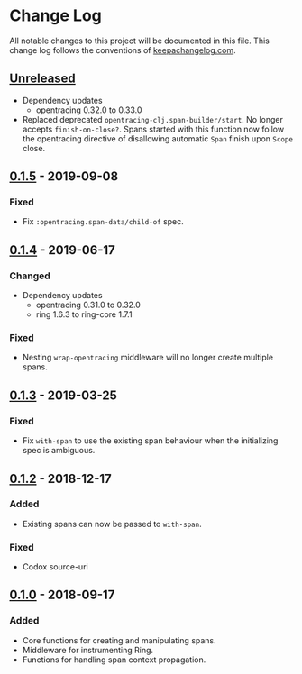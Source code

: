 # Change Log

All notable changes to this project will be documented in this file. This change log follows the conventions of [keepachangelog.com](http://keepachangelog.com/).

## [Unreleased]
- Dependency updates
  - opentracing 0.32.0 to 0.33.0
- Replaced deprecated `opentracing-clj.span-builder/start`. No longer accepts
  `finish-on-close?`. Spans started with this function now follow the
  opentracing directive of disallowing automatic `Span` finish upon `Scope`
  close.

## [0.1.5] - 2019-09-08
### Fixed
- Fix `:opentracing.span-data/child-of` spec.

## [0.1.4] - 2019-06-17
### Changed
- Dependency updates
  - opentracing 0.31.0 to 0.32.0
  - ring 1.6.3 to ring-core 1.7.1

### Fixed
- Nesting `wrap-opentracing` middleware will no longer create multiple spans.

## [0.1.3] - 2019-03-25
### Fixed
- Fix `with-span` to use the existing span behaviour when the initializing spec is ambiguous.

## [0.1.2] - 2018-12-17
### Added
- Existing spans can now be passed to `with-span`.

### Fixed
- Codox source-uri

## [0.1.0] - 2018-09-17
### Added
- Core functions for creating and manipulating spans.
- Middleware for instrumenting Ring.
- Functions for handling span context propagation.

[Unreleased]: https://github.com/alvinfrancis/opentracing-clj/compare/v0.1.5...HEAD
[0.1.5]: https://github.com/alvinfrancis/opentracing-clj/compare/v0.1.4...0.1.5
[0.1.4]: https://github.com/alvinfrancis/opentracing-clj/compare/v0.1.3...v0.1.4
[0.1.3]: https://github.com/alvinfrancis/opentracing-clj/compare/v0.1.2...v0.1.3
[0.1.2]: https://github.com/alvinfrancis/opentracing-clj/compare/v0.1.0...v0.1.2
[0.1.0]: https://github.com/alvinfrancis/opentracing-clj/compare/284ca4ca0bfadf860c46403c69fd0b313128e6ed...v0.1.0
